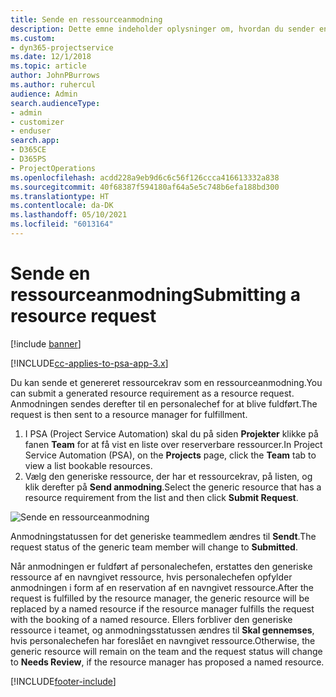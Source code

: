 ```yaml
---
title: Sende en ressourceanmodning
description: Dette emne indeholder oplysninger om, hvordan du sender en anmodning om en projektressource.
ms.custom:
- dyn365-projectservice
ms.date: 12/1/2018
ms.topic: article
author: JohnPBurrows
ms.author: ruhercul
audience: Admin
search.audienceType:
- admin
- customizer
- enduser
search.app:
- D365CE
- D365PS
- ProjectOperations
ms.openlocfilehash: acdd228a9eb9d6c6c56f126ccca416613332a838
ms.sourcegitcommit: 40f68387f594180af64a5e5c748b6efa188bd300
ms.translationtype: HT
ms.contentlocale: da-DK
ms.lasthandoff: 05/10/2021
ms.locfileid: "6013164"
---
```

# <a name="submitting-a-resource-request"></a><span data-ttu-id="1c672-103">Sende en ressourceanmodning</span><span class="sxs-lookup"><span data-stu-id="1c672-103">Submitting a resource request</span></span>

[!include [banner](../includes/psa-now-project-operations.md)]

[!INCLUDE[cc-applies-to-psa-app-3.x](../includes/cc-applies-to-psa-app-3x.md)]

<span data-ttu-id="1c672-104">Du kan sende et genereret ressourcekrav som en ressourceanmodning.</span><span class="sxs-lookup"><span data-stu-id="1c672-104">You can submit a generated resource requirement as a resource request.</span></span> <span data-ttu-id="1c672-105">Anmodningen sendes derefter til en personalechef for at blive fuldført.</span><span class="sxs-lookup"><span data-stu-id="1c672-105">The request is then sent to a resource manager for fulfillment.</span></span>

1. <span data-ttu-id="1c672-106">I PSA (Project Service Automation) skal du på siden **Projekter** klikke på fanen **Team** for at få vist en liste over reserverbare ressourcer.</span><span class="sxs-lookup"><span data-stu-id="1c672-106">In Project Service Automation (PSA), on the **Projects** page, click the **Team** tab to view a list bookable resources.</span></span> 
2. <span data-ttu-id="1c672-107">Vælg den generiske ressource, der har et ressourcekrav, på listen, og klik derefter på **Send anmodning**.</span><span class="sxs-lookup"><span data-stu-id="1c672-107">Select the generic resource that has a resource requirement from the list and then click **Submit Request**.</span></span>

![Sende en ressourceanmodning](media/RM-how-to-18.png)

<span data-ttu-id="1c672-109">Anmodningstatussen for det generiske teammedlem ændres til **Sendt**.</span><span class="sxs-lookup"><span data-stu-id="1c672-109">The request status of the generic team member will change to **Submitted**.</span></span>

<span data-ttu-id="1c672-110">Når anmodningen er fuldført af personalechefen, erstattes den generiske ressource af en navngivet ressource, hvis personalechefen opfylder anmodningen i form af en reservation af en navngivet ressource.</span><span class="sxs-lookup"><span data-stu-id="1c672-110">After the request is fulfilled by the resource manager, the generic resource will be replaced by a named resource if the resource manager fulfills the request with the booking of a named resource.</span></span> <span data-ttu-id="1c672-111">Ellers forbliver den generiske ressource i teamet, og anmodningsstatussen ændres til **Skal gennemses**, hvis personalechefen har foreslået en navngivet ressource.</span><span class="sxs-lookup"><span data-stu-id="1c672-111">Otherwise, the generic resource will remain on the team and the request status will change to **Needs Review**, if the resource manager has proposed a named resource.</span></span>


[!INCLUDE[footer-include](../includes/footer-banner.md)]